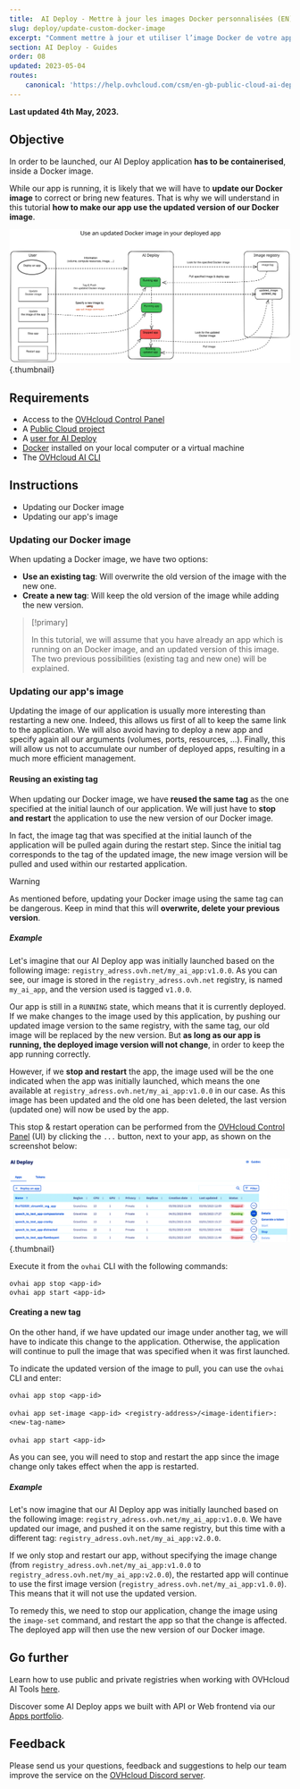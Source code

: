 ```yaml
---
title:  AI Deploy - Mettre à jour les images Docker personnalisées (EN)
slug: deploy/update-custom-docker-image
excerpt: "Comment mettre à jour et utiliser l’image Docker de votre application AI Deploy"
section: AI Deploy - Guides
order: 08
updated: 2023-05-04
routes:
    canonical: 'https://help.ovhcloud.com/csm/en-gb-public-cloud-ai-deploy-update-custom-docker-image?id=kb_article_view&sysparm_article=KB0057968'
---
```


**Last updated 4th May, 2023.**

## Objective

In order to be launched, our AI Deploy application **has to be containerised**, inside a Docker image. 

While our app is running, it is likely that we will have to **update our Docker image** to correct or bring new features. That is why we will understand in this tutorial **how to make our app use the updated version of our Docker image**. 

![image](images/update_docker_img_deploy.svg){.thumbnail}

## Requirements

- Access to the [OVHcloud Control Panel](https://www.ovh.com/auth/?action=gotomanager&from=https://www.ovh.com/fr/&ovhSubsidiary=fr)
- A [Public Cloud project](/pages/platform/public-cloud/create_a_public_cloud_project)
- A [user for AI Deploy](/pages/platform/ai/gi_01_manage_users)
- [Docker](https://www.docker.com/get-started) installed on your local computer or a virtual machine
- The [OVHcloud AI CLI](/pages/platform/ai/cli_10_howto_install_cli)

## Instructions

- Updating our Docker image
- Updating our app's image

### Updating our Docker image

When updating a Docker image, we have two options: 

- **Use an existing tag**: Will overwrite the old version of the image with the new one. 
- **Create a new tag**: Will keep the old version of the image while adding the new version.

> [!primary]
>
> In this tutorial, we will assume that you have already an app which is running on an Docker image, and an updated version of this image. The two previous possibilities (existing tag and new one) will be explained.
>

### Updating our app's image

Updating the image of our application is usually more interesting than restarting a new one. Indeed, this allows us first of all to keep the same link to the application. We will also avoid having to deploy a new app and specify again all our arguments (volumes, ports, resources, ...). Finally, this will allow us not to accumulate our number of deployed apps, resulting in a much more efficient management.

#### Reusing an existing tag

When updating our Docker image, we have **reused the same tag** as the one specified at the initial launch of our application. We will just have to **stop and restart** the application to use the new version of our Docker image. 

In fact, the image tag that was specified at the initial launch of the application will be pulled again during the restart step. Since the initial tag corresponds to the tag of the updated image, the new image version will be pulled and used within our restarted application.

> [!warning]
>
>As mentioned before, updating your Docker image using the same tag can be dangerous. Keep in mind that this will **overwrite, delete your previous version**.
>

##### Example 

Let's imagine that our AI Deploy app was initially launched based on the following image: `registry_adress.ovh.net/my_ai_app:v1.0.0`. As you can see, our image is stored in the `registry_adress.ovh.net` registry, is named `my_ai_app`, and the version used is tagged `v1.0.0`. 

Our app is still in a `RUNNING` state, which means that it is currently deployed. If we make changes to the image used by this application, by pushing our updated image version to the same registry, with the same tag, our old image will be replaced by the new version. But **as long as our app is running, the deployed image version will not change**, in order to keep the app running correctly.

However, if we **stop and restart** the app, the image used will be the one indicated when the app was initially launched, which means the one available at `registry_adress.ovh.net/my_ai_app:v1.0.0` in our case. As this image has been updated and the old one has been deleted, the last version (updated one) will now be used by the app.

This stop & restart operation can be performed from the [OVHcloud Control Panel](https://www.ovh.com/auth/?action=gotomanager&from=https://www.ovh.com/fr/&ovhSubsidiary=fr) (UI) by clicking the `...` button, next to your app, as shown on the screenshot below:

![image](images/stop_start_app_control-panel.png){.thumbnail}

Execute it from the `ovhai` CLI with the following commands:

```console
ovhai app stop <app-id>
ovhai app start <app-id>
```

#### Creating a new tag

On the other hand, if we have updated our image under another tag, we will have to indicate this change to the application. Otherwise, the application will continue to pull the image that was specified when it was first launched. 

To indicate the updated version of the image to pull, you can use the `ovhai` CLI and enter:

```console
ovhai app stop <app-id>

ovhai app set-image <app-id> <registry-address>/<image-identifier>:<new-tag-name>

ovhai app start <app-id>
```

As you can see, you will need to stop and restart the app since the image change only takes effect when the app is restarted.

##### Example 

Let's now imagine that our AI Deploy app was initially launched based on the following image: `registry_adress.ovh.net/my_ai_app:v1.0.0`. We have updated our image, and pushed it on the same registry, but this time with a different tag: `registry_adress.ovh.net/my_ai_app:v2.0.0`.

If we only stop and restart our app, without specifying the image change (from `registry_adress.ovh.net/my_ai_app:v1.0.0` to `registry_adress.ovh.net/my_ai_app:v2.0.0`), the restarted app will continue to use the first image version (`registry_adress.ovh.net/my_ai_app:v1.0.0`). This means that it will not use the updated version.

To remedy this, we need to stop our application, change the image using the `image-set` command, and restart the app so that the change is affected. The deployed app will then use the new version of our Docker image.

## Go further

Learn how to use public and private registries when working with OVHcloud AI Tools [here](/pages/platform/ai/gi_07_manage_registry).

Discover some AI Deploy apps we built with API or Web frontend via our [Apps portfolio](/pages/platform/ai/deploy_guide_05_app_portfolio).

## Feedback

Please send us your questions, feedback and suggestions to help our team improve the service on the [OVHcloud Discord server](https://discord.gg/ovhcloud).
